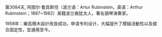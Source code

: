 第3084天, 阿图尔·鲁宾斯坦（波兰语：Artur Rubinstein，英语：Arthur Rubinstein；1887~1982）美籍波兰裔犹太人，著名钢琴演奏家。

1958年：樂高積木設計改良成功，申请专利设计，大幅提升了模組活動性以及接合固定性，並通用至今。